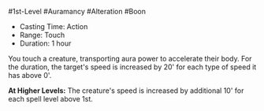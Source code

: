 #1st-Level #Auramancy #Alteration #Boon
 
- Casting Time: Action
- Range: Touch
- Duration: 1 hour  

You touch a creature, transporting aura power to accelerate their body. For the duration, the target's speed is increased by 20' for each type of speed it has above 0'.
 
**At Higher Levels:** The creature's speed is increased by additional 10' for each spell level above 1st.